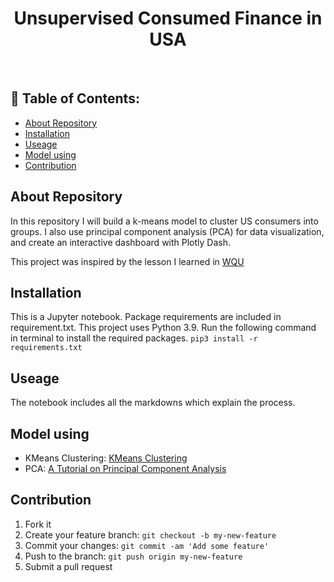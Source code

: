 <h1 align="center"> Unsupervised Consumed Finance in USA  </h1>

<br>

## 📃 Table of Contents:
  - [About Repository](#-about-repository)
  - [Installation](#-installation)
  - [Useage](#-useage)
  - [Model using](#-model-using)
  - [Contribution](#-contribution)

## About Repository
In this repository I will build a k-means model to cluster US consumers into groups. I also use principal component analysis (PCA) for data visualization, and create an interactive dashboard with Plotly Dash.

This project was inspired by the lesson I learned in [WQU](https://www.wqu.edu/)
## Installation
This is a Jupyter notebook. Package requirements are included in requirement.txt. This project uses Python 3.9. Run the following command in terminal to install the required packages. `pip3 install -r requirements.txt`
## Useage
The notebook includes all the markdowns which explain the process.

## Model using
* KMeans Clustering: [KMeans Clustering](https://arxiv.org/abs/1801.02949)
* PCA: [A Tutorial on Principal Component Analysis
](https://arxiv.org/abs/1404.1100)
## Contribution
1. Fork it
2. Create your feature branch: `git checkout -b my-new-feature`
3. Commit your changes: `git commit -am 'Add some feature'`
4. Push to the branch: `git push origin my-new-feature`
5. Submit a pull request
